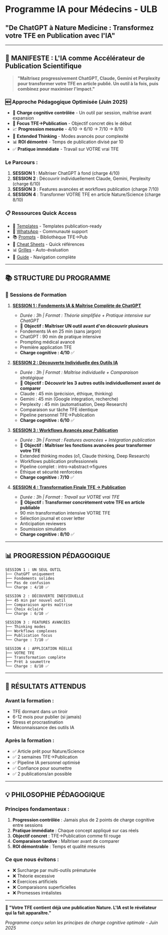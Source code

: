 # Programme IA pour Médecins - ULB 
## "De ChatGPT à Nature Medicine : Transformez votre TFE en Publication avec l'IA"

---

## 🎯 **MANIFESTE : L'IA comme Accélérateur de Publication Scientifique**

> **"Maîtrisez progressivement ChatGPT, Claude, Gemini et Perplexity pour transformer votre TFE en article publié. Un outil à la fois, puis combinez pour maximiser l'impact."**

### 🆕 **Approche Pédagogique Optimisée (Juin 2025)**
- 🧠 **Charge cognitive contrôlée** - Un outil par session, maîtrise avant expansion
- 🎯 **Focus TFE→Publication** - Objectif concret dès le début
- 📈 **Progression mesurée** - 4/10 → 6/10 → 7/10 → 8/10
- 🤖 **Extended Thinking** - Modes avancés pour complexité
- 📊 **ROI démontré** - Temps de publication divisé par 10
- ✅ **Pratique immédiate** - Travail sur VOTRE vrai TFE

### Le Parcours : 
1. **SESSION 1** : Maîtriser ChatGPT à fond (charge 4/10)
2. **SESSION 2** : Découvrir individuellement Claude, Gemini, Perplexity (charge 6/10)
3. **SESSION 3** : Features avancées et workflows publication (charge 7/10)
4. **SESSION 4** : Transformer VOTRE TFE en article Nature/Science (charge 8/10)

### 📋 **Ressources Quick Access**
- 📱 [Templates](../ressources/templates_all.md) - Templates publication-ready
- 💬 [WhatsApp](../ressources/whatsapp_collaboration_guide.md) - Communauté support
- 📚 [Prompts](../ressources/bibliotheque_prompts.md) - Bibliothèque TFE→Pub
- 🔧 [Cheat Sheets](../ressources/cheatsheets_sessions.md) - Quick références
- 📊 [Grilles](../ressources/grilles_evaluation.md) - Auto-évaluation
- 📖 [Guide](../ressources/README.md) - Navigation complète

---

## 📚 **STRUCTURE DU PROGRAMME**

### 📅 **Sessions de Formation**

1. **[SESSION 1 : Fondements IA & Maîtrise Complète de ChatGPT](./session1_fondements_decouverte.md)**
   - *Durée : 3h | Format : Théorie simplifiée + Pratique intensive sur ChatGPT*
   - 🎯 **Objectif : Maîtriser UN outil avant d'en découvrir plusieurs**
   - Fondements IA en 25 min (sans jargon)
   - ChatGPT : 90 min de pratique intensive
   - Prompting médical avancé
   - Première application TFE
   - **Charge cognitive : 4/10** ✅

2. **[SESSION 2 : Découverte Individuelle des Outils IA](./session2_decouverte_outils.md)**
   - *Durée : 3h | Format : Maîtrise individuelle + Comparaison stratégique*
   - 🎯 **Objectif : Découvrir les 3 autres outils individuellement avant de comparer**
   - Claude : 45 min (précision, éthique, thinking)
   - Gemini : 45 min (Google integration, recherche)
   - Perplexity : 45 min (automatisation, Deep Research)
   - Comparaison sur tâche TFE identique
   - Pipeline personnel TFE→Publication
   - **Charge cognitive : 6/10** ✅

3. **[SESSION 3 : Workflows Avancés pour Publication](./session3_workflows_publication.md)**
   - *Durée : 3h | Format : Features avancées + Intégration publication*
   - 🎯 **Objectif : Maîtriser les fonctions avancées pour transformer votre TFE**
   - Extended thinking modes (o1, Claude thinking, Deep Research)
   - Workflows publication professionnels
   - Pipeline complet : intro→abstract→figures
   - Éthique et sécurité renforcées
   - **Charge cognitive : 7/10** ✅

4. **[SESSION 4 : Transformation Finale TFE → Publication](./session4_transformation_finale.md)**
   - *Durée : 3h | Format : Travail sur VOTRE vrai TFE*
   - 🎯 **Objectif : Transformer concrètement votre TFE en article publiable**
   - 90 min transformation intensive VOTRE TFE
   - Sélection journal et cover letter
   - Anticipation reviewers
   - Soumission simulation
   - **Charge cognitive : 8/10** ✅

---

## 📊 **PROGRESSION PÉDAGOGIQUE**

```
SESSION 1 : UN SEUL OUTIL
├── ChatGPT uniquement
├── Fondements solides
├── Pas de confusion
└── Charge : 4/10 ✅

SESSION 2 : DÉCOUVERTE INDIVIDUELLE
├── 45 min par nouvel outil
├── Comparaison après maîtrise
├── Choix éclairé
└── Charge : 6/10 ✅

SESSION 3 : FEATURES AVANCÉES
├── Thinking modes
├── Workflows complexes
├── Publication focus
└── Charge : 7/10 ✅

SESSION 4 : APPLICATION RÉELLE
├── VOTRE TFE
├── Transformation complète
├── Prêt à soumettre
└── Charge : 8/10 ✅
```

---

## 🎯 **RÉSULTATS ATTENDUS**

### Avant la formation :
- TFE dormant dans un tiroir
- 6-12 mois pour publier (si jamais)
- Stress et procrastination
- Méconnaissance des outils IA

### Après la formation :
- ✅ Article prêt pour Nature/Science
- ✅ 2 semaines TFE→Publication
- ✅ Pipeline IA personnel optimisé
- ✅ Confiance pour soumettre
- ✅ 2 publications/an possible

---

## 💡 **PHILOSOPHIE PÉDAGOGIQUE**

### Principes fondamentaux :
1. **Progression contrôlée** : Jamais plus de 2 points de charge cognitive entre sessions
2. **Pratique immédiate** : Chaque concept appliqué sur cas réels
3. **Objectif concret** : TFE→Publication comme fil rouge
4. **Comparaison tardive** : Maîtriser avant de comparer
5. **ROI démontrable** : Temps et qualité mesurés

### Ce que nous évitons :
- ❌ Surcharge par multi-outils prématurée
- ❌ Théorie excessive
- ❌ Exercices artificiels
- ❌ Comparaisons superficielles
- ❌ Promesses irréalistes

---

**🚀 "Votre TFE contient déjà une publication Nature. L'IA est le révélateur qui la fait apparaître."**

*Programme conçu selon les principes de charge cognitive optimale - Juin 2025*